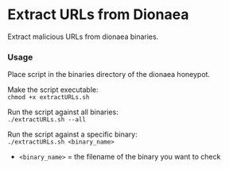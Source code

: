 # Extract URLs from Dionaea
Extract malicious URLs from dionaea binaries.

### Usage
Place script in the binaries directory of the dionaea honeypot.

Make the script executable: <br/>
```chmod +x extractURLs.sh``` <br/>

Run the script against all binaries: <br/>
```./extractURLs.sh --all```

Run the script against a specific binary: <br/>
```./extractURLs.sh <binary_name>```<br/>

- `<binary_name>` = the filename of the binary you want to check

